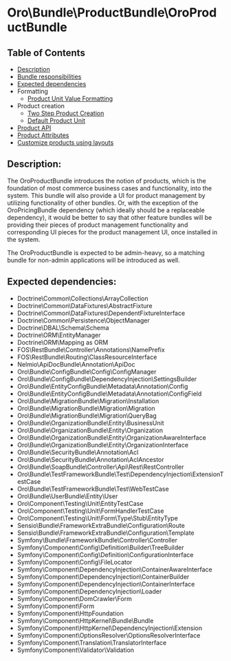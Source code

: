 Oro\Bundle\ProductBundle\OroProductBundle
===============================================

Table of Contents
-----------------
 - [Description](#description)
 - [Bundle responsibilities](#bundle-responsibilities)
 - [Expected dependencies](#expected-dependencies)
 - Formatting
    - [Product Unit Value Formatting](./Resources/doc/product-unit-value-formatting.md)
 - Product creation
    - [Two Step Product Creation](./Resources/doc/two-step-product-creation.md)
    - [Default Product Unit](./Resources/doc/default-product-unit.md)
 - [Product API](./Resources/doc/product-api.md)
 - [Product Attributes](./Resources/doc/product-attributes.md)
 - [Customize products using layouts](./Resources/doc/customize-products.md)

Description:
------------

The OroProductBundle introduces the notion of products, which is the foundation of most commerce business cases and functionality, into the system. This bundle will also provide a UI for product management by utilizing functionality of other bundles. Or, with the exception of the OroPricingBundle dependency (which ideally should be a replaceable dependency), it would be better to say that other feature bundles will be providing their pieces of product management functionality and corresponding UI pieces for the product management UI, once installed in the system.

The OroProductBundle is expected to be admin-heavy, so a matching bundle for non-admin applications will be introduced as well.

Expected dependencies:
----------------------

- Doctrine\Common\Collections\ArrayCollection
- Doctrine\Common\DataFixtures\AbstractFixture
- Doctrine\Common\DataFixtures\DependentFixtureInterface
- Doctrine\Common\Persistence\ObjectManager
- Doctrine\DBAL\Schema\Schema
- Doctrine\ORM\EntityManager
- Doctrine\ORM\Mapping as ORM
- FOS\RestBundle\Controller\Annotations\NamePrefix
- FOS\RestBundle\Routing\ClassResourceInterface
- Nelmio\ApiDocBundle\Annotation\ApiDoc
- Oro\Bundle\ConfigBundle\Config\ConfigManager
- Oro\Bundle\ConfigBundle\DependencyInjection\SettingsBuilder
- Oro\Bundle\EntityConfigBundle\Metadata\Annotation\Config
- Oro\Bundle\EntityConfigBundle\Metadata\Annotation\ConfigField
- Oro\Bundle\MigrationBundle\Migration\Installation
- Oro\Bundle\MigrationBundle\Migration\Migration
- Oro\Bundle\MigrationBundle\Migration\QueryBag
- Oro\Bundle\OrganizationBundle\Entity\BusinessUnit
- Oro\Bundle\OrganizationBundle\Entity\Organization
- Oro\Bundle\OrganizationBundle\Entity\OrganizationAwareInterface
- Oro\Bundle\OrganizationBundle\Entity\OrganizationInterface
- Oro\Bundle\SecurityBundle\Annotation\Acl
- Oro\Bundle\SecurityBundle\Annotation\AclAncestor
- Oro\Bundle\SoapBundle\Controller\Api\Rest\RestController
- Oro\Bundle\TestFrameworkBundle\Test\DependencyInjection\ExtensionTestCase
- Oro\Bundle\TestFrameworkBundle\Test\WebTestCase
- Oro\Bundle\UserBundle\Entity\User
- Oro\Component\Testing\Unit\EntityTestCase
- Oro\Component\Testing\Unit\FormHandlerTestCase
- Oro\Component\Testing\Unit\Form\Type\Stub\EntityType
- Sensio\Bundle\FrameworkExtraBundle\Configuration\Route
- Sensio\Bundle\FrameworkExtraBundle\Configuration\Template
- Symfony\Bundle\FrameworkBundle\Controller\Controller
- Symfony\Component\Config\Definition\Builder\TreeBuilder
- Symfony\Component\Config\Definition\ConfigurationInterface
- Symfony\Component\Config\FileLocator
- Symfony\Component\DependencyInjection\ContainerAwareInterface
- Symfony\Component\DependencyInjection\ContainerBuilder
- Symfony\Component\DependencyInjection\ContainerInterface
- Symfony\Component\DependencyInjection\Loader
- Symfony\Component\DomCrawler\Form
- Symfony\Component\Form
- Symfony\Component\HttpFoundation
- Symfony\Component\HttpKernel\Bundle\Bundle
- Symfony\Component\HttpKernel\DependencyInjection\Extension
- Symfony\Component\OptionsResolver\OptionsResolverInterface
- Symfony\Component\Translation\TranslatorInterface
- Symfony\Component\Validator\Validation
